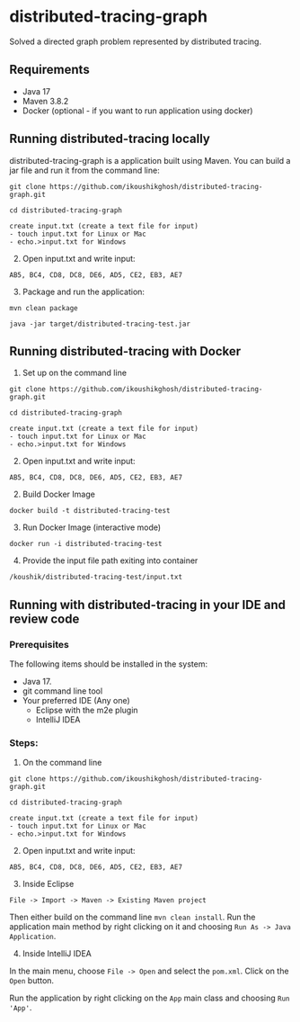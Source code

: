 # distributed-tracing-graph
Solved a directed graph problem represented by distributed tracing.

## Requirements
- Java 17
- Maven 3.8.2
- Docker (optional - if you want to run application using docker)

## Running distributed-tracing locally
distributed-tracing-graph is a application built using Maven. You can build a jar file and run it from the command line:


```
git clone https://github.com/ikoushikghosh/distributed-tracing-graph.git

cd distributed-tracing-graph

create input.txt (create a text file for input)
- touch input.txt for Linux or Mac
- echo.>input.txt for Windows

```
2) Open input.txt and write input:
```
AB5, BC4, CD8, DC8, DE6, AD5, CE2, EB3, AE7
```
3) Package and run the application:
```
mvn clean package

java -jar target/distributed-tracing-test.jar
```

## Running distributed-tracing with Docker
1) Set up on the command line
```
git clone https://github.com/ikoushikghosh/distributed-tracing-graph.git

cd distributed-tracing-graph

create input.txt (create a text file for input)
- touch input.txt for Linux or Mac
- echo.>input.txt for Windows

`````
2) Open input.txt and write input:
```
AB5, BC4, CD8, DC8, DE6, AD5, CE2, EB3, AE7
```

2) Build Docker Image
```
docker build -t distributed-tracing-test
```
3) Run Docker Image (interactive mode)
```
docker run -i distributed-tracing-test
```
4) Provide the input file path exiting into container
```
/koushik/distributed-tracing-test/input.txt
```


## Running with distributed-tracing in your IDE and review code

### Prerequisites
The following items should be installed in the system:
* Java 17.
* git command line tool
* Your preferred IDE (Any one)
    * Eclipse with the m2e plugin
    * IntelliJ IDEA

### Steps:

1) On the command line
```
git clone https://github.com/ikoushikghosh/distributed-tracing-graph.git

cd distributed-tracing-graph

create input.txt (create a text file for input)
- touch input.txt for Linux or Mac
- echo.>input.txt for Windows

```
2) Open input.txt and write input:
```
AB5, BC4, CD8, DC8, DE6, AD5, CE2, EB3, AE7
```

3) Inside Eclipse
```
File -> Import -> Maven -> Existing Maven project
```

Then either build on the command line `mvn clean install`. Run the application main method by right clicking on it and choosing `Run As -> Java Application`.

4) Inside IntelliJ IDEA

In the main menu, choose `File -> Open` and select the `pom.xml`. Click on the `Open` button.

Run the application by right clicking on the `App` main class and choosing
`Run 'App'`.



